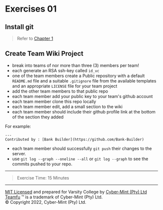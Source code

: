 # Exercises 01

## Install git

> Refer to [Chapter 1](./chapter-01.md)

## Create Team Wiki Project
* break into teams of nor more than three (3) members per team!
* each generate an RSA ssh-key called `id_vc`
* one of the team members create a Public repository with a default `README.md` file and a suitable `.gitignore` file from the available templates and an appropriate `LICENSE` file for your team project
* add the other team members to that public repo
* each team member add your public key to your team's github account
* each team member clone this repo locally
* each team member edit, add a small section to the wiki
* each team member should include their github profile link at the bottom of the section they added

For example:
```
---
Contributed by : [Bank Builder](https://github.com/Bank-Builder)
```
* each team member should successfully `git push` their changes to the server.
* use `git log --graph --oneline --all` or `git log --graph` to see the commits pushed to your repo.

---
> Exercise Time: 15 Minutes


---
[MIT Licensed](LICENSE) and prepared for Varsity College by [Cyber-Mint (Pty) Ltd](https://www.cyber-mint.com)<br>
[Teamfu](https://teamfu.tech) &trade; is a trademark of Cyber-Mint (Pty) Ltd.<br>
&copy; Copyright 2022, Cyber-Mint (Pty) Ltd.